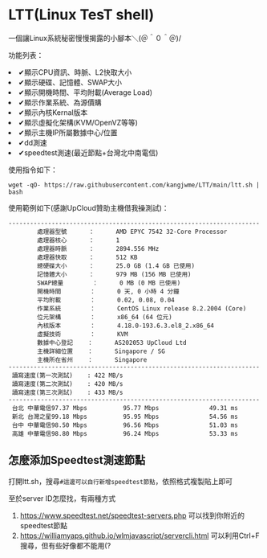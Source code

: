 # LTT(Linux TesT shell)
一個讓Linux系統秘密慢慢揭露的小腳本＼(＠＾０＾＠)/

功能列表：
        <li>✔顯示CPU資訊、時脈、L2快取大小</li>
	<li>✔顯示硬碟、記憶體、SWAP大小</li>
	<li>✔顯示開機時間、平均附載(Average Load)</li>
	<li>✔顯示作業系統、為源價購</li>
	<li>✔顯示內核Kernal版本</li>
	<li>✔顯示虛擬化架構(KVM/OpenVZ等等)</li>
	<li>✔顯示主機IP所屬數據中心/位置</li>
	<li>✔dd測速</li>
	<li>✔speedtest測速(最近節點+台灣北中南電信)</li>
        
        
使用指令如下：

```
wget -qO- https://raw.githubusercontent.com/kangjwme/LTT/main/ltt.sh | bash
```
使用範例如下(感謝UpCloud贊助主機借我~~操~~測試)：
```
----------------------------------------------------------------------
        處理器型號      ：      AMD EPYC 7542 32-Core Processor
        處理器核心      ：      1
        處理器時脈      ：      2894.556 MHz
        處理器快取      ：      512 KB
        總硬碟大小      ：      25.0 GB (1.4 GB 已使用)
        記憶體大小      ：      979 MB (156 MB 已使用)
        SWAP總量        ：      0 MB (0 MB 已使用)
        開機時間        ：      0 天, 0 小時 4 分鐘
        平均附載        ：      0.02, 0.08, 0.04
        作業系統        ：      CentOS Linux release 8.2.2004 (Core) 
        位元架構        ：      x86_64 (64 位元)
        內核版本        ：      4.18.0-193.6.3.el8_2.x86_64
        虛擬技術        ：      KVM
        數據中心登記    ：      AS202053 UpCloud Ltd
        主機詳細位置    ：      Singapore / SG
        主機所在省州    ：      Singapore
----------------------------------------------------------------------
 讀寫速度(第一次測試)    : 422 MB/s
 讀寫速度(第二次測試)    : 420 MB/s
 讀寫速度(第三次測試)    : 433 MB/s
----------------------------------------------------------------------
 台北 中華電信97.37 Mbps          95.77 Mbps              49.31 ms                
 新北 台灣之星99.18 Mbps          95.95 Mbps              54.56 ms                
 台中 中華電信98.50 Mbps          96.56 Mbps              51.03 ms                
 高雄 中華電信98.80 Mbps          96.24 Mbps              53.33 ms  
```
## 怎麼添加Speedtest測速節點
打開ltt.sh，搜尋`#這邊可以自行新增speedtest節點`，依照格式複製貼上即可

至於server ID怎麼找，有兩種方式
1. https://www.speedtest.net/speedtest-servers.php 可以找到你附近的speedtest節點
2. https://williamyaps.github.io/wlmjavascript/servercli.html 可以利用Ctrl+F搜尋，但有些好像都不能用(?
